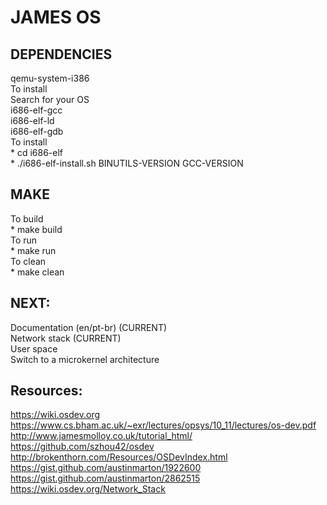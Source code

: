 #                                                         JAMES OS
## DEPENDENCIES
  qemu-system-i386 <br />
  To install <br />
    Search for your OS <br />
  i686-elf-gcc <br />
  i686-elf-ld <br />
  i686-elf-gdb <br />
  To install <br />
    * cd i686-elf <br />
    * ./i686-elf-install.sh BINUTILS-VERSION GCC-VERSION <br />

## MAKE
  To build <br />
    * make build <br />
  To run <br />
    * make run <br />
  To clean <br />
    * make clean <br />

## NEXT:
  Documentation (en/pt-br) (CURRENT) <br />
  Network stack (CURRENT) <br />
  User space <br />
  Switch to a microkernel architecture <br />

## Resources:
  https://wiki.osdev.org <br />
  https://www.cs.bham.ac.uk/~exr/lectures/opsys/10_11/lectures/os-dev.pdf <br />
  http://www.jamesmolloy.co.uk/tutorial_html/ <br />
  https://github.com/szhou42/osdev <br />
  http://brokenthorn.com/Resources/OSDevIndex.html <br />
  https://gist.github.com/austinmarton/1922600 <br />
  https://gist.github.com/austinmarton/2862515 <br />
  https://wiki.osdev.org/Network_Stack <br />
